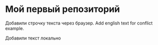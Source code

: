 # Мой первый репозиторий

Добавили строчку текста через браузер. Add english text for conflict example.

Добавили текст локально
